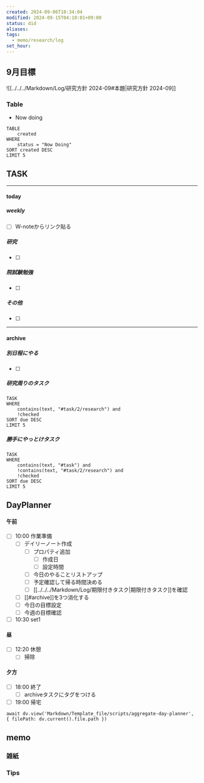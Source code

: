 ```yaml
---
created: 2024-09-06T10:34:04
modified: 2024-09-15T04:10:01+09:00
status: did
aliases: 
tags:
  - memo/research/log
set_hour: 
---
```

## 9月目標
![[../../../Markdown/Log/研究方針 2024-09#本題|研究方針 2024-09]]
### Table
- Now doing
```dataview
TABLE
	created
WHERE
	status = "Now Doing"
SORT created DESC
LIMIT 5
```
## TASK
---
#### today
##### weekly
- [ ] W-noteからリンク貼る
##### 研究
- [ ] 

##### 院試験勉強
- [ ] 
##### その他
- [ ] 
---
#### archive
##### 別日程にやる
- [ ] 
##### 研究周りのタスク
```dataview
TASK
WHERE 
	contains(text, "#task/2/research") and
	!checked
SORT due DESC
LIMIT 5
```
##### 勝手にやっとけタスク
```dataview
TASK
WHERE 
	contains(text, "#task") and
	!contains(text, "#task/2/research") and
	!checked
SORT due DESC
LIMIT 5
```
## DayPlanner
#### 午前
- [ ] 10:00 作業準備
	- [ ] デイリーノート作成
		- [ ] プロパティ追加
			- [ ] 作成日
			- [ ] 設定時間
		- [ ] 今日のやることリストアップ
		- [ ] 予定確認して帰る時間決める
		- [ ] [[../../../Markdown/Log/期限付きタスク|期限付きタスク]]を確認
	- [ ] [[#archive]]を3つ消化する
	- [ ] 今日の目標設定
	- [ ] 今週の目標確認
- [ ] 10:30 set1
#### 昼
- [ ] 12:20 休憩
	- [ ] 掃除
#### 夕方
- [ ] 18:00 終了
	- [ ] archiveタスクにタグをつける
- [ ] 19:00 帰宅
```dataviewjs
await dv.view('Markdown/Template_file/scripts/aggregate-day-planner', { filePath: dv.current().file.path })
```
## memo
### 雑紙
### Tips